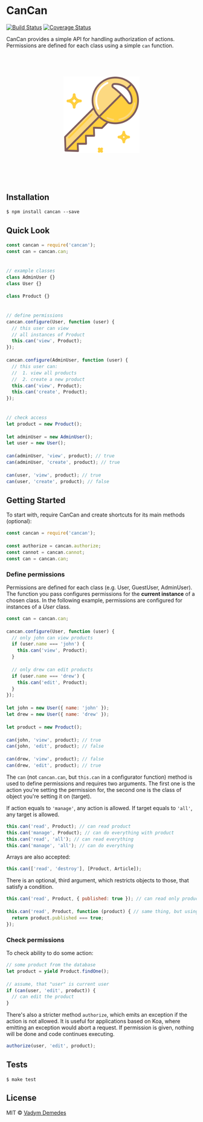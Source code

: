 # CanCan

[![Build Status](https://travis-ci.org/vdemedes/cancan.svg?branch=master)](https://travis-ci.org/vdemedes/cancan) [![Coverage Status](https://coveralls.io/repos/vdemedes/cancan/badge.svg?branch=master&service=github)](https://coveralls.io/github/vdemedes/cancan?branch=master)

CanCan provides a simple API for handling authorization of actions.
Permissions are defined for each class using a simple `can` function.


<h1 align="center">
	<br>
	<img width="200" src="media/key.png">
	<br>
	<br>
	<br>
</h1>

## Installation

```
$ npm install cancan --save
```


## Quick Look

```js
const cancan = require('cancan');
const can = cancan.can;


// example classes
class AdminUser {}
class User {}

class Product {}


// define permissions
cancan.configure(User, function (user) {
  // this user can view
  // all instances of Product
  this.can('view', Product);
});

cancan.configure(AdminUser, function (user) {
  // this user can:
  //  1. view all products
  //  2. create a new product
  this.can('view', Product);
  this.can('create', Product);
});


// check access
let product = new Product();

let adminUser = new AdminUser();
let user = new User();

can(adminUser, 'view', product); // true
can(adminUser, 'create', product); // true

can(user, 'view', product); // true
can(user, 'create', product); // false
```


## Getting Started

To start with, require CanCan and create shortcuts for its main methods (optional):

```js
const cancan = require('cancan');

const authorize = cancan.authorize;
const cannot = cancan.cannot;
const can = cancan.can;
```


### Define permissions

Permissions are defined for each class (e.g. User, GuestUser, AdminUser).
The function you pass configures permissions for the **current instance** of a chosen class.
In the following example, permissions are configured for instances of a *User* class.

```js
const can = cancan.can;

cancan.configure(User, function (user) {
  // only john can view products
  if (user.name === 'john') {
    this.can('view', Product);
  }

  // only drew can edit products
  if (user.name === 'drew') {
    this.can('edit', Product);
  }
});

let john = new User({ name: 'john' });
let drew = new User({ name: 'drew' });

let product = new Product();

can(john, 'view', product); // true
can(john, 'edit', product); // false

can(drew, 'view', product); // false
can(drew, 'edit', product); // true
```

The `can` (not `cancan.can`, but `this.can` in a configurator function) method is used to define permissions and requires two arguments.
The first one is the action you're setting the permission for, the second one is the class of object you're setting it on (target).

If action equals to `'manage'`, any action is allowed.
If target equals to `'all'`, any target is allowed.

```js
this.can('read', Product); // can read product
this.can('manage', Product); // can do everything with product
this.can('read', 'all'); // can read everything
this.can('manage', 'all'); // can do everything
```

Arrays are also accepted:

```js
this.can(['read', 'destroy'], [Product, Article]);
```

There is an optional, third argument, which restricts objects to those, that satisfy a condition.

```javascript
this.can('read', Product, { published: true }); // can read only products with published = true

this.can('read', Product, function (product) { // same thing, but using a function
  return product.published === true;
});
```

### Check permissions

To check ability to do some action:

```js
// some product from the database
let product = yield Product.findOne();

// assume, that "user" is current user
if (can(user, 'edit', product)) {
  // can edit the product
}
```

There's also a stricter method `authorize`, which emits an exception if the action is not allowed.
It is useful for applications based on Koa, where emitting an exception would abort a request.
If permission is given, nothing will be done and code continues executing.

```javascript
authorize(user, 'edit', product);
```

## Tests

```
$ make test
```

## License

MIT © [Vadym Demedes](http://vadimdemedes.com)
